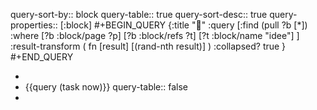 query-sort-by:: block
query-table:: true
query-sort-desc:: true
query-properties:: [:block]
#+BEGIN_QUERY
{:title "🎲"
 :query [:find (pull ?b [*])
   :where 
     [?b :block/page ?p]
     [?b :block/refs ?t]
     [?t :block/name "idee"]
 ]
 :result-transform ( fn [result] [(rand-nth result)] )
 :collapsed? true
}
#+END_QUERY

-
- {{query (task now)}}
  query-table:: false
-